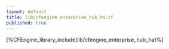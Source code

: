 ```yaml
---
layout: default
title: lib/cfengine_enterprise_hub_ha.cf
published: true
---
```


[%CFEngine_library_include(lib/cfengine_enterprise_hub_ha)%]
